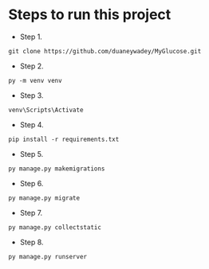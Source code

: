 # Steps to run this project

* Step 1. 

```
git clone https://github.com/duaneywadey/MyGlucose.git
```

* Step 2.

```
py -m venv venv
```

* Step 3. 

```
venv\Scripts\Activate
```

* Step 4. 

```
pip install -r requirements.txt
```

* Step 5. 

```
py manage.py makemigrations
```

* Step 6. 

```
py manage.py migrate
```

* Step 7. 

```
py manage.py collectstatic
```

* Step 8. 

```
py manage.py runserver
```